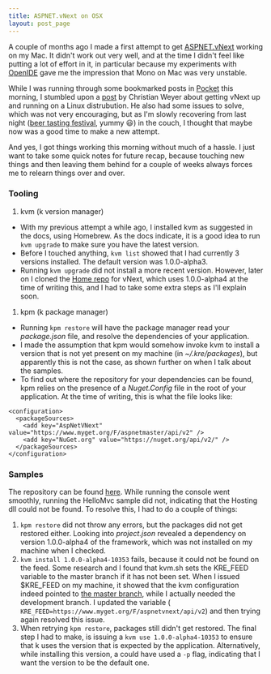 ```yaml
---
title: ASPNET.vNext on OSX
layout: post_page
---
```

A couple of months ago I made a first attempt to get [ASPNET.vNext](http://www.asp.net/vnext) working on my Mac. It didn't work out very well, and at the time I didn't feel like putting a lot of effort in it, in particular because my experiments with [OpenIDE](https://github.com/continuoustests/OpenIDE) gave me the impression that Mono on Mac was very unstable.

While I was running through some bookmarked posts in [Pocket](http://getpocket.com) this morning, I stumbled upon a [post](http://weblogs.thinktecture.com/cweyer/) by Christian Weyer about getting vNext up and running on a Linux distrubution. He also had some issues to solve, which was not very encouraging, but as I'm slowly recovering from last night ([beer tasting festival](http://www.mechelen.be/events/15082/2de-bierfestival-mechelen.html), yummy :smiley:) in the couch, I thought that maybe now was a good time to make a new attempt. 

And yes, I got things working this morning without much of a hassle. I just want to take some quick notes for future recap, because touching new things and then leaving them behind for a couple of weeks always forces me to relearn things over and over.


### Tooling

1. kvm (k version manager)
  * With my previous attempt a while ago, I installed kvm as suggested in the docs, using Homebrew. As the docs indicate, it is a good idea to run `kvm upgrade` to make sure you have the latest version.
  * Before I touched anything, `kvm list` showed that I had currently 3 versions installed. The default version was 1.0.0-alpha3.
  * Running `kvm upgrade` did not install a more recent version. However, later on I cloned the [Home repo](https://github.com/aspnet/Home) for vNext, which uses 1.0.0-alpha4 at the time of writing this, and I had to take some extra steps as I'll explain soon.
1. kpm (k package manager)
  * Running `kpm restore` will have the package manager read your *package.json* file, and resolve the dependencies of your application.
  * I made the assumption that kpm would somehow invoke kvm to install a version that is not yet present on my machine (in *~/.kre/packages*), but apparently this is not the case, as shown further on when I talk about the samples.
  * To find out where the repository for your dependencies can be found, kpm relies on the presence of a *Nuget.Config* file in the root of your application. At the time of writing, this is what the file looks like:

```
<configuration>
  <packageSources>
    <add key="AspNetVNext" value="https://www.myget.org/F/aspnetmaster/api/v2" />
    <add key="NuGet.org" value="https://nuget.org/api/v2/" />
  </packageSources>
</configuration>
```

### Samples

The repository can be found [here](https://github.com/aspnet/home). While running the console went smoothly, running the HelloMvc sample did not, indicating that the Hosting dll could not be found. To resolve this, I had to do a couple of things:

1. `kpm restore` did not throw any errors, but the packages did not get restored either. Looking into *project.json* revealed a dependency on version 1.0.0-alpha4 of the framework, which was not installed on my machine when I checked.
2. `kvm install 1.0.0-alpha4-10353` fails, because it could not be found on the feed. Some research and I found that kvm.sh sets the KRE_FEED variable to the master branch if it has not been set. When I issued $KRE_FEED on my machine, it showed that the kvm configuration indeed pointed to [the master branch](https://www.myget.org/F/aspnetmaster/api/v2), while I actually needed the development branch. I updated the variable ( `KRE_FEED=https://www.myget.org/F/aspnetvnext/api/v2`) and then trying again resolved this issue.
3. When retrying `kpm restore`, packages still didn't get restored. The final step I had to make, is issuing a `kvm use 1.0.0-alpha4-10353` to ensure that k uses the version that is expected by the application. Alternatively, while installing this version, a could have used a `-p` flag, indicating that I want the version to be the default one.

